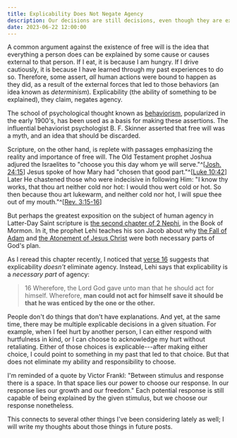 ```yaml
---
title: Explicability Does Not Negate Agency
description: Our decisions are still decisions, even though they are explainable via external stimuli.
date: 2023-06-22 12:00:00
---
```


A common argument against the existence of free will is the idea that everything
a person does can be explained by some cause or causes external to that person.
If I eat, it is because I am hungry. If I drive cautiously, it is because I have
learned through my past experiences to do so. Therefore, some assert, _all_
human actions were bound to happen as they did, as a result of the external
forces that led to those behaviors (an idea known as _determinism_).
Explicability (the ability of something to be explained), they claim, negates
agency.

The school of psychological thought known as
[behaviorism](https://en.wikipedia.org/wiki/Behaviorism), popularized in the
early 1900's, has been used as a basis for making these assertions. The
influential behaviorist psychologist B. F. Skinner asserted that free will was a
myth, and an idea that should be discarded.

Scripture, on the other hand, is replete with passages emphasizing the reality
and importance of free will. The Old Testament prophet Joshua adjured the
Israelites to "choose you this day whom ye will
serve."^[[Josh. 24:15](https://www.churchofjesuschrist.org/study/scriptures/ot/josh/24?lang=eng&id=p15#p15)]
Jesus spoke of how Mary had "chosen that good
part."^[[Luke 10:42](https://www.churchofjesuschrist.org/study/scriptures/nt/luke/10?id=42#p42)]
Later He chastened those who were indecisive in following Him: "I know thy
works, that thou art neither cold nor hot: I would thou wert cold or hot. So
then because thou art lukewarm, and neither cold nor hot, I will spue thee out
of my
mouth."^[[Rev. 3:15-16](https://www.churchofjesuschrist.org/study/scriptures/nt/rev/3?lang=eng&id=p15-p16#p15)]

But perhaps the greatest exposition on the subject of human agency in Latter-Day
Saint scripture is
[the second chapter of 2 Nephi](https://www.churchofjesuschrist.org/study/scriptures/bofm/2-ne/2),
in the Book of Mormon. In it, the prophet Lehi teaches his son Jacob about why
[the Fall of Adam](https://www.churchofjesuschrist.org/study/manual/gospel-principles/chapter-6-the-fall-of-adam-and-eve)
and
[the Atonement of Jesus Christ](https://www.churchofjesuschrist.org/study/manual/gospel-principles/chapter-12-the-atonement)
were both necessary parts of God's plan.

As I reread this chapter recently, I noticed that
[verse 16](https://www.churchofjesuschrist.org/study/scriptures/bofm/2-ne/2?id=p16#p16)
suggests that explicability _doesn't_ eliminate agency. Instead, Lehi says that
explicability is a _necessary part_ of agency:

> 16 Wherefore, the Lord God gave unto man that he should act for himself.
> Wherefore, **man could not act for himself save it should be that he was
> enticed by the one or the other.**

People don't do things that don't have explanations. And yet, at the same time,
there may be multiple explicable decisions in a given situation. For example,
when I feel hurt by another person, I can either respond with hurtfulness in
kind, or I can choose to acknowledge my hurt without retaliating. Either of
those choices is explicable---after making either choice, I could point to
something in my past that led to that choice. But that does not eliminate my
ability and responsibility to choose.

I'm reminded of a quote by Victor Frankl: "Between stimulus and response there
is a space. In that space lies our power to choose our response. In our response
lies our growth and our freedom." Each potential response is still capable of
being explained by the given stimulus, but we choose our response nonetheless.

This connects to several other things I've been considering lately as well; I
will write my thoughts about those things in future posts.
